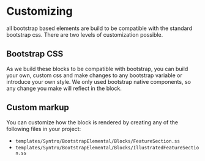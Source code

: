 # Customizing
all bootstrap based elements are build to be compatible with the standard
bootstrap css. There are two levels of customization possible.

## Bootstrap CSS
As we build these blocks to be compatible with bootstrap, you can build your
own, custom css and make changes to any bootstrap variable or introduce your
own style. We only used bootstrap native components, so any change you make
will reflect in the block.

## Custom markup
You can customize how the block is rendered by creating any of the following
files in your project:

* `templates/Syntro/BootstrapElemental/Blocks/FeatureSection.ss`
* `templates/Syntro/BootstrapElemental/Blocks/IllustratedFeatureSection.ss`
